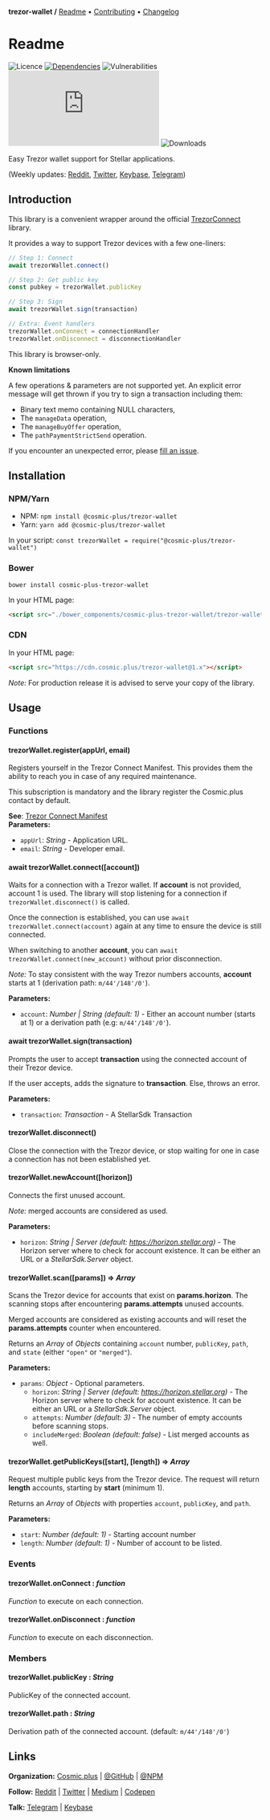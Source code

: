 **trezor-wallet /**
[Readme](https://cosmic.plus/#view:js-trezor-wallet)
• [Contributing](https://cosmic.plus/#view:js-trezor-wallet/CONTRIBUTING)
• [Changelog](https://cosmic.plus/#view:js-trezor-wallet/CHANGELOG)

# Readme

![Licence](https://img.shields.io/github/license/cosmic-plus/js-trezor-wallet.svg)
[![Dependencies](https://badgen.net/david/dep/cosmic-plus/js-trezor-wallet)](https://david-dm.org/cosmic-plus/js-trezor-wallet)
![Vulnerabilities](https://snyk.io/test/npm/@cosmic-plus/trezor-wallet/badge.svg)
![Bundle](https://badgen.net/badgesize/gzip/cosmic-plus/js-trezor-wallet-web/master/trezor-wallet.js?label=bundle)
![Downloads](https://badgen.net/npm/dt/@cosmic-plus/trezor-wallet)

Easy Trezor wallet support for Stellar applications.

(Weekly updates: [Reddit](https://reddit.com/r/cosmic_plus),
[Twitter](https://twitter.com/cosmic_plus),
[Keybase](https://keybase.io/team/cosmic_plus),
[Telegram](https://t.me/cosmic_plus))

## Introduction

This library is a convenient wrapper around the official
[TrezorConnect](https://github.com/trezor/connect) library.

It provides a way to support Trezor devices with a few one-liners:

```js
// Step 1: Connect
await trezorWallet.connect()

// Step 2: Get public key
const pubkey = trezorWallet.publicKey

// Step 3: Sign
await trezorWallet.sign(transaction)

// Extra: Event handlers
trezorWallet.onConnect = connectionHandler
trezorWallet.onDisconnect = disconnectionHandler
```

This library is browser-only.

**Known limitations**

A few operations & parameters are not supported yet. An explicit error
message will get thrown if you try to sign a transaction including them:

- Binary text memo containing NULL characters,
- The `manageData` operation,
- The `manageBuyOffer` operation,
- The `pathPaymentStrictSend` operation.

If you encounter an unexpected error, please [fill an
issue](https://github.com/cosmic-plus/js-trezor-wallet/issues/new/choose).

## Installation

### NPM/Yarn

- NPM: `npm install @cosmic-plus/trezor-wallet`
- Yarn: `yarn add @cosmic-plus/trezor-wallet`

In your script: `const trezorWallet = require("@cosmic-plus/trezor-wallet")`

### Bower

`bower install cosmic-plus-trezor-wallet`

In your HTML page:

```HTML
<script src="./bower_components/cosmic-plus-trezor-wallet/trezor-wallet.js"></script>
```

### CDN

In your HTML page:

```HTML
<script src="https://cdn.cosmic.plus/trezor-wallet@1.x"></script>
```

_Note:_ For production release it is advised to serve your copy of the library.

## Usage

### Functions

#### trezorWallet.register(appUrl, email)

Registers yourself in the Trezor Connect Manifest. This provides them the
ability to reach you in case of any required maintenance.

This subscription is mandatory and the library register the Cosmic.plus
contact by default.

**See**: [Trezor Connect Manifest](https://github.com/trezor/connect/blob/develop/docs/index.md#trezor-connect-manifest)  
**Parameters:**

- `appUrl`: _String_ - Application URL.
- `email`: _String_ - Developer email.

#### await trezorWallet.connect([account])

Waits for a connection with a Trezor wallet. If **account** is not provided,
account 1 is used. The library will stop listening for a connection if
`trezorWallet.disconnect()` is called.

Once the connection is established, you can use `await trezorWallet.connect(account)` again at any time to ensure the device is
still connected.

When switching to another **account**, you can `await trezorWallet.connect(new_account)` without prior disconnection.

_Note:_ To stay consistent with the way Trezor numbers accounts, **account**
starts at 1 (derivation path: `m/44'/148'/0'`).

**Parameters:**

- `account`: _Number | String (default: 1)_ - Either an account number (starts at 1)
  or a derivation path (e.g: `m/44'/148'/0'`).

#### await trezorWallet.sign(transaction)

Prompts the user to accept **transaction** using the connected account of
their Trezor device.

If the user accepts, adds the signature to **transaction**. Else, throws an
error.

**Parameters:**

- `transaction`: _Transaction_ - A StellarSdk Transaction

#### trezorWallet.disconnect()

Close the connection with the Trezor device, or stop waiting for one in case
a connection has not been established yet.

#### trezorWallet.newAccount([horizon])

Connects the first unused account.

_Note:_ merged accounts are considered as used.

**Parameters:**

- `horizon`: _String | Server (default: https://horizon.stellar.org)_ - The
  Horizon server where to check for account existence. It can be either an URL
  or a _StellarSdk.Server_ object.

#### trezorWallet.scan([params]) ⇒  _Array_

Scans the Trezor device for accounts that exist on **params.horizon**. The
scanning stops after encountering **params.attempts** unused accounts.

Merged accounts are considered as existing accounts and will reset the
**params.attempts** counter when encountered.

Returns an _Array_ of _Objects_ containing `account` number, `publicKey`,
`path`, and `state` (either `"open"` or `"merged"`).

**Parameters:**

- `params`: _Object_ - Optional parameters.
  - `horizon`: _String | Server (default: https://horizon.stellar.org)_ - The
    Horizon server where to check for account existence. It can be either an URL
    or a _StellarSdk.Server_ object.
  - `attempts`: _Number (default: 3)_ - The number of empty accounts before
    scanning stops.
  - `includeMerged`: _Boolean (default: false)_ - List merged accounts as well.

#### trezorWallet.getPublicKeys([start], [length]) ⇒  _Array_

Request multiple public keys from the Trezor device. The request will return
**length** accounts, starting by **start** (minimum 1).

Returns an _Array_ of _Objects_ with properties `account`, `publicKey`, and
`path`.

**Parameters:**

- `start`: _Number (default: 1)_ - Starting account number
- `length`: _Number (default: 1)_ - Number of account to be listed.

### Events

#### trezorWallet.onConnect : _function_

_Function_ to execute on each connection.

#### trezorWallet.onDisconnect : _function_

_Function_ to execute on each disconnection.

### Members

#### trezorWallet.publicKey : _String_

PublicKey of the connected account.

#### trezorWallet.path : _String_

Derivation path of the connected account. (default: `m/44'/148'/0'`)

## Links

**Organization:** [Cosmic.plus](https://cosmic.plus/) | [@GitHub](https://git.cosmic.plus) | [@NPM](https://www.npmjs.com/search?q=cosmic-plus)

**Follow:** [Reddit](https://reddit.com/r/cosmic_plus) | [Twitter](https://twitter.com/cosmic_plus) | [Medium](https://medium.com/cosmic-plus) | [Codepen](https://codepen.io/cosmic-plus)

**Talk:** [Telegram](https://t.me/cosmic_plus) | [Keybase](https://keybase.io/team/cosmic_plus)
